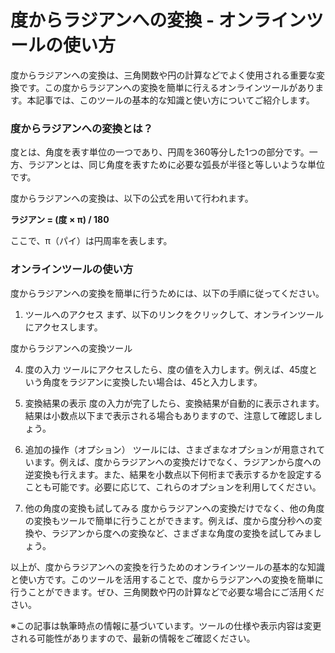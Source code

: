 度からラジアンへの変換 - オンラインツールの使い方
==========================

度からラジアンへの変換は、三角関数や円の計算などでよく使用される重要な変換です。この度からラジアンへの変換を簡単に行えるオンラインツールがあります。本記事では、このツールの基本的な知識と使い方についてご紹介します。

### 度からラジアンへの変換とは？

度とは、角度を表す単位の一つであり、円周を360等分した1つの部分です。一方、ラジアンとは、同じ角度を表すために必要な弧長が半径と等しいような単位です。

度からラジアンへの変換は、以下の公式を用いて行われます。

**ラジアン = (度 × π) / 180**

ここで、π（パイ）は円周率を表します。

### オンラインツールの使い方

度からラジアンへの変換を簡単に行うためには、以下の手順に従ってください。

1. ツールへのアクセス
まず、以下のリンクをクリックして、オンラインツールにアクセスします。

度からラジアンへの変換ツール

4. 度の入力
ツールにアクセスしたら、度の値を入力します。例えば、45度という角度をラジアンに変換したい場合は、45と入力します。

6. 変換結果の表示
度の入力が完了したら、変換結果が自動的に表示されます。結果は小数点以下まで表示される場合もありますので、注意して確認しましょう。

8. 追加の操作（オプション）
ツールには、さまざまなオプションが用意されています。例えば、度からラジアンへの変換だけでなく、ラジアンから度への逆変換も行えます。また、結果を小数点以下何桁まで表示するかを設定することも可能です。必要に応じて、これらのオプションを利用してください。

10. 他の角度の変換も試してみる
度からラジアンへの変換だけでなく、他の角度の変換もツールで簡単に行うことができます。例えば、度から度分秒への変換や、ラジアンから度への変換など、さまざまな角度の変換を試してみましょう。


以上が、度からラジアンへの変換を行うためのオンラインツールの基本的な知識と使い方です。このツールを活用することで、度からラジアンへの変換を簡単に行うことができます。ぜひ、三角関数や円の計算などで必要な場合にご活用ください。

※この記事は執筆時点の情報に基づいています。ツールの仕様や表示内容は変更される可能性がありますので、最新の情報をご確認ください。